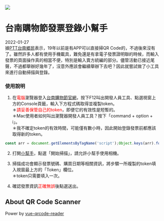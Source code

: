 ![](https://img.shields.io/github/license/laplacetw/tn-shopp-inv-app)
# 台南購物節發票登錄小幫手

2022-01-27<br>
據[PTT台南鄉民](https://www.ptt.cc/bbs/Tainan/M.1632065603.A.4B8.html)表示，19年以前是有APP可以直接掃QR Code的，不過後來沒有了。<!--more-->雖然許多人都有使用手機載具，難免還是有拿電子發票證明聯的時候，而輸入發票的頁面操作真的相當不便，特別是輸入賣方統編的部分。儘管活動已接近尾聲，不過都舉辦好幾年了，沒意外應該會繼續舉辦下去吧？因此就嘗試做了小工具來進行自動掃描與登錄。

### 使用說明
1. 在<span style="color:red;">電腦</span>瀏覽器登入[台南購物節官網](https://tainanshopping.tw/news)，按下F12叫出開發人員工具、點選視窗上方的Console頁籤，輸入下方程式碼取得並複製token。
<br>＊<span style="color:red;">請妥善保管自己的token</span>，即便它的有效性是短暫的。
<br>＊Mac使用者如何叫出瀏覽器開發人員工具？按下「command + option + i」。
<br>＊我不確定token的有效時間，可能僅有數小時，因此開始登錄發票前都應該取得新的token。
```js
const arr = document.getElementsByTagName('script');Object.keys(arr).forEach(key => {if(arr[key].text.includes('window.__NUXT__')) console.log(arr[key].text.match(/(token:").*(?=",email)/)[0].split('"')[1]);});
```

2. 打開[小幫手](https://laplacetw.github.io/proj/tainanshopping/)，點選「開始掃描」，請允許小幫手使用相機。

3. 掃描成功會顯示發票號碼、購買日期等相關資訊，將步驟一所複製的token填入視窗最上方的「Token」欄位。
<br>＊token只需要填入一次。

4. 確認發票資訊<span style="color:red;">正確無誤</span>後點選送出。

## About QR Code Scanner
Power by [vue-qrcode-reader](https://github.com/gruhn/vue-qrcode-reader)